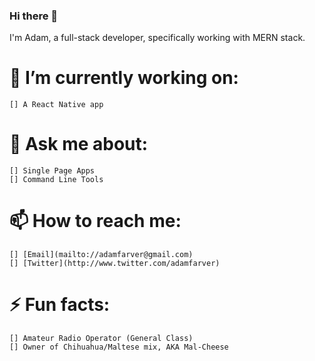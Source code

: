 ### Hi there 👋

I'm Adam, a full-stack developer, specifically working with MERN stack.

# 🔭 I’m currently working on:

    [] A React Native app

# 💬 Ask me about:

    [] Single Page Apps
    [] Command Line Tools

# 📫 How to reach me:

    [] [Email](mailto://adamfarver@gmail.com)
    [] [Twitter](http://www.twitter.com/adamfarver)

# ⚡ Fun facts:

    [] Amateur Radio Operator (General Class)
    [] Owner of Chihuahua/Maltese mix, AKA Mal-Cheese

<!--
**adamfarver/adamfarver** is a ✨ _special_ ✨ repository because its `README.md` (this file) appears on your GitHub profile.

Here are some ideas to get you started:

- 🔭 I’m currently working on ...
- 🌱 I’m currently learning ...
- 👯 I’m looking to collaborate on ...
- 🤔 I’m looking for help with ...
- 💬 Ask me about ...
- 📫 How to reach me: ...
- 😄 Pronouns: ...
- ⚡ Fun fact: ...
-->
